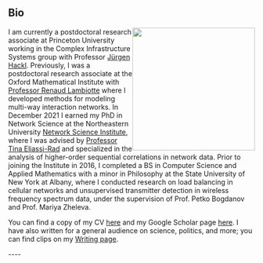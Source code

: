 ## <a name="bio"></a> Bio

<div class="clearfix">
<center><img src="https://uploads-ssl.webflow.com/58920a954e6c16dd742902c7/5bc78f7efaca718cb09689bf_timothy-crop.png" height=250 width=250 style="float:right;margin=2px"></center>

I am currently a postdoctoral research associate at Princeton University working in the Complex Infrastructure Systems group with Professor [Jürgen Hackl](https://hackl.science/). Previously, I was a postdoctoral research associate at the Oxford Mathematical Institute with [Professor Renaud Lambiotte](https://www.maths.ox.ac.uk/people/renaud.lambiotte) where I developed methods for modeling multi-way interaction networks. In December 2021 I earned my PhD in Network Science at the Northeastern University [Network Science Institute](https://www.networkscienceinstitute.org), where I was advised by [Professor Tina Eliassi-Rad](https://www.eliassi.org) and specialized in the analysis of higher-order sequential correlations in network data. Prior to joining the Institute in 2016, I completed a BS in Computer Science and Applied Mathematics with a minor in Philosophy at the State University of New York at Albany, where I conducted research on load balancing in cellular networks and unsupervised transmitter detection in wireless frequency spectrum data, under the supervision of Prof. Petko Bogdanov and Prof. Mariya Zheleva. 

You can find a copy of my CV [here](img/LaRock_Tim_CV.pdf) and my Google Scholar page [here](https://scholar.google.com/citations?user=kAaxRkUAAAAJ&hl=en). I have also written for a general audience on science, politics, and more; you can find clips on my [Writing page](writing/writing.html).
</div>
----

